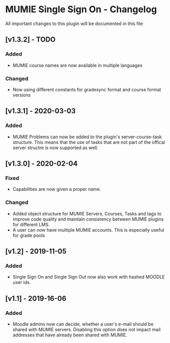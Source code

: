 # MUMIE Single Sign On - Changelog

All important changes to this plugin will be documented in this file
## [v1.3.2] - TODO
### Added
- MUMIE course names are now available in multiple languages

### Changed
- Now using different constants for gradesync format and course format versions

## [v1.3.1] - 2020-03-03
### Added
- MUMIE Problems can now be added to the plugin's server-course-task structure. 
This means that the use of tasks that are not part of the offical server structre is now supported as well.

## [v1.3.0] - 2020-02-04
### Fixed
- Capabilities are now given a proper name.

### Changed
- Added object structure for MUMIE Servers, Courses, Tasks and tags to 
improve code quality and maintain consistency between MUMIE plugins for different LMS.
- A user can now have multiple MUMIE accounts. This is especially useful for grade pools

## [v1.2] - 2019-11-05
### Added
- Single Sign On and Single Sign Out now also work with hashed MOODLE user ids.


## [v1.1] - 2019-16-06
### Added

- Moodle admins now can decide, whether a user's e-mail should be shared with MUMIE servers. 
Disabling this option does not impact mail addresses that have already been shared with MUMIE.
